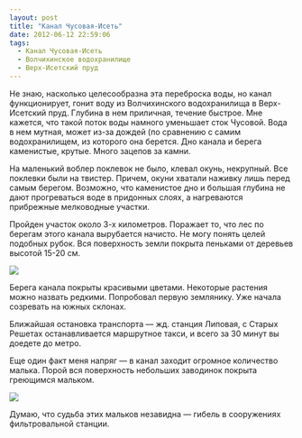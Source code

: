 ```yaml
---
layout: post
title: "Канал Чусовая-Исеть"
date: 2012-06-12 22:59:06
tags:
  - Канал Чусовая-Исеть
  - Волчихинское водохранилище
  - Верх-Исетский пруд
---
```

Не знаю, насколько целесообразна эта переброска воды, но канал
функционирует, гонит воду из Волчихинского водохранилища в Верх-Исетский
пруд. Глубина в нем приличная, течение быстрое. Мне кажется, что такой
поток воды намного уменьшает сток Чусовой. Вода в нем мутная, может
из-за дождей (по сравнению с самим водохранилищем, из которого она
берется. Дно канала и берега каменистые, крутые. Много зацепов за камни.

На маленький воблер поклевок не было, клевал окунь, некрупный. Все
поклевки были на твистер. Причем, окуни хватали наживку лишь перед самым
берегом. Возможно, что каменистое дно и большая глубина не дают
прогреваться воде в придонных слоях, а нагреваются прибрежные
мелководные участки.

Пройден участок около 3-х километров. Поражает то, что лес по берегам
этого канала вырубается начисто. Не могу понять целей подобных рубок.
Вся поверхность земли покрыта пеньками от деревьев высотой 15-20 см.

![](http://fishingguru.ru/uploads/images/00/00/01/2012/06/12/125961.jpg)

Берега канала покрыты красивыми цветами. Некоторые растения можно
назвать редкими. Попробовал первую землянику. Уже начала созревать на
южных склонах.

Ближайшая остановка транспорта — жд. станция Липовая, с Старых Решетах
останавливается маршрутное такси, и всего за 30 минут вы доедете до
метро.

Еще один факт меня напряг — в канал заходит огромное количество малька.
Порой вся поверхность небольших заводинок покрыта греющимся мальком.

![](http://fishingguru.ru/uploads/images/00/00/01/2012/06/12/ea3f47.jpg)

Думаю, что судьба этих мальков незавидна — гибель в сооружениях
фильтровальной станции.
